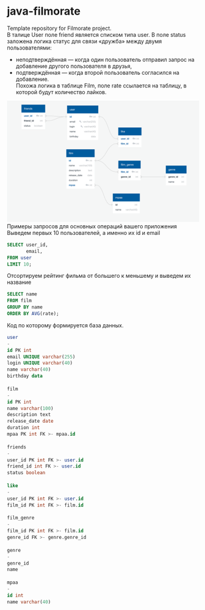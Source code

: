 # java-filmorate
Template repository for Filmorate project.<br>
В талице User поле friend является списком типа user. В поле status заложена логика
статус для связи «дружба» между двумя пользователями:
- неподтверждённая — когда один пользователь отправил запрос на добавление другого пользователя в друзья,
- подтверждённая — когда второй пользователь согласился на добавление.<br>
  Похожа логика в таблице Film, поле rate ссылается на таблицу, в которой будут количество лайков.

![This is an image](resource/NewBD.png)
Примеры запросов для основных операций вашего приложения<br>
Выведем первых 10 пользователей, а именно их id и email
```SQL
SELECT user_id,
       email,
FROM user
LIMIT 10; 

```
Отсортируем рейтинг фильма от большего к меньшему и выведем их название
```SQL
SELECT name
FROM film
GROUP BY name
ORDER BY AVG(rate); 

```
Код по которому формируется база данных.
```SQL
user
-
id PK int
email UNIQUE varchar(255)
login UNIQUE varchar(40)
name varchar(40)
birthday data

film
-
id PK int
name varchar(100)
description text
release_date date
duration int
mpaa PK int FK >- mpaa.id

friends
-
user_id PK int FK >- user.id
friend_id int FK >- user.id
status boolean

like
-
user_id PK int FK >- user.id
film_id PK int FK >- film.id

film_genre
-
film_id PK int FK >- film.id
genre_id FK >- genre.genre_id

genre
-
genre_id
name

mpaa
-
id int
name varchar(40)
```


